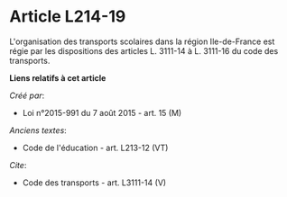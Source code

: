 # Article L214-19

L'organisation des transports scolaires dans la région Ile-de-France est régie par les dispositions des articles L. 3111-14 à
L. 3111-16 du code des transports.

**Liens relatifs à cet article**

_Créé par_:

  - Loi n°2015-991 du 7 août 2015 - art. 15 (M)

_Anciens textes_:

  - Code de l'éducation - art. L213-12 (VT)

_Cite_:

  - Code des transports - art. L3111-14 (V)
